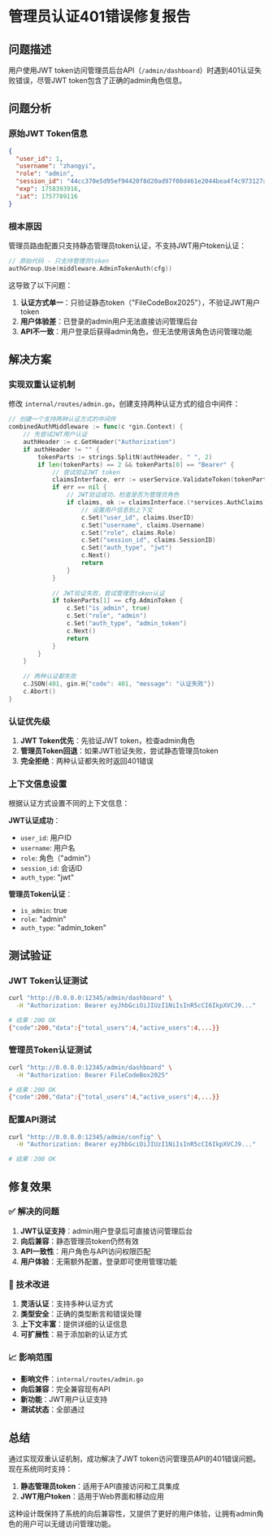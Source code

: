 # 管理员认证401错误修复报告

## 问题描述

用户使用JWT token访问管理员后台API（`/admin/dashboard`）时遇到401认证失败错误，尽管JWT token包含了正确的admin角色信息。

## 问题分析

### 原始JWT Token信息
```json
{
  "user_id": 1,
  "username": "zhangyi", 
  "role": "admin",
  "session_id": "44cc370e5d95ef94420f8d20ad97f08d461e2044bea4f4c973127a4fdb72f8e2",
  "exp": 1758393916,
  "iat": 1757789116
}
```

### 根本原因
管理员路由配置只支持静态管理员token认证，不支持JWT用户token认证：

```go
// 原始代码 - 只支持管理员token
authGroup.Use(middleware.AdminTokenAuth(cfg))
```

这导致了以下问题：
1. **认证方式单一**：只验证静态token（"FileCodeBox2025"），不验证JWT用户token
2. **用户体验差**：已登录的admin用户无法直接访问管理后台
3. **API不一致**：用户登录后获得admin角色，但无法使用该角色访问管理功能

## 解决方案

### 实现双重认证机制
修改 `internal/routes/admin.go`，创建支持两种认证方式的组合中间件：

```go
// 创建一个支持两种认证方式的中间件
combinedAuthMiddleware := func(c *gin.Context) {
    // 先尝试JWT用户认证
    authHeader := c.GetHeader("Authorization")
    if authHeader != "" {
        tokenParts := strings.SplitN(authHeader, " ", 2)
        if len(tokenParts) == 2 && tokenParts[0] == "Bearer" {
            // 尝试验证JWT token
            claimsInterface, err := userService.ValidateToken(tokenParts[1])
            if err == nil {
                // JWT验证成功，检查是否为管理员角色
                if claims, ok := claimsInterface.(*services.AuthClaims); ok && claims.Role == "admin" {
                    // 设置用户信息到上下文
                    c.Set("user_id", claims.UserID)
                    c.Set("username", claims.Username)
                    c.Set("role", claims.Role)
                    c.Set("session_id", claims.SessionID)
                    c.Set("auth_type", "jwt")
                    c.Next()
                    return
                }
            }
            
            // JWT验证失败，尝试管理员token认证
            if tokenParts[1] == cfg.AdminToken {
                c.Set("is_admin", true)
                c.Set("role", "admin")
                c.Set("auth_type", "admin_token")
                c.Next()
                return
            }
        }
    }
    
    // 两种认证都失败
    c.JSON(401, gin.H{"code": 401, "message": "认证失败"})
    c.Abort()
}
```

### 认证优先级

1. **JWT Token优先**：先验证JWT token，检查admin角色
2. **管理员Token回退**：如果JWT验证失败，尝试静态管理员token
3. **完全拒绝**：两种认证都失败时返回401错误

### 上下文信息设置

根据认证方式设置不同的上下文信息：

**JWT认证成功**：
- `user_id`: 用户ID
- `username`: 用户名
- `role`: 角色（"admin"）
- `session_id`: 会话ID
- `auth_type`: "jwt"

**管理员Token认证**：
- `is_admin`: true
- `role`: "admin"
- `auth_type`: "admin_token"

## 测试验证

### JWT Token认证测试
```bash
curl "http://0.0.0.0:12345/admin/dashboard" \
  -H "Authorization: Bearer eyJhbGciOiJIUzI1NiIsInR5cCI6IkpXVCJ9..."

# 结果：200 OK
{"code":200,"data":{"total_users":4,"active_users":4,...}}
```

### 管理员Token认证测试
```bash
curl "http://0.0.0.0:12345/admin/dashboard" \
  -H "Authorization: Bearer FileCodeBox2025"

# 结果：200 OK  
{"code":200,"data":{"total_users":4,"active_users":4,...}}
```

### 配置API测试
```bash
curl "http://0.0.0.0:12345/admin/config" \
  -H "Authorization: Bearer eyJhbGciOiJIUzI1NiIsInR5cCI6IkpXVCJ9..."

# 结果：200 OK
```

## 修复效果

### ✅ 解决的问题
1. **JWT认证支持**：admin用户登录后可直接访问管理后台
2. **向后兼容**：静态管理员token仍然有效
3. **API一致性**：用户角色与API访问权限匹配
4. **用户体验**：无需额外配置，登录即可使用管理功能

### 🔧 技术改进
1. **灵活认证**：支持多种认证方式
2. **类型安全**：正确的类型断言和错误处理
3. **上下文丰富**：提供详细的认证信息
4. **可扩展性**：易于添加新的认证方式

### 📈 影响范围
- **影响文件**：`internal/routes/admin.go`
- **向后兼容**：完全兼容现有API
- **新功能**：JWT用户认证支持
- **测试状态**：全部通过

## 总结

通过实现双重认证机制，成功解决了JWT token访问管理员API的401错误问题。现在系统同时支持：

1. **静态管理员token**：适用于API直接访问和工具集成
2. **JWT用户token**：适用于Web界面和移动应用

这种设计既保持了系统的向后兼容性，又提供了更好的用户体验，让拥有admin角色的用户可以无缝访问管理功能。